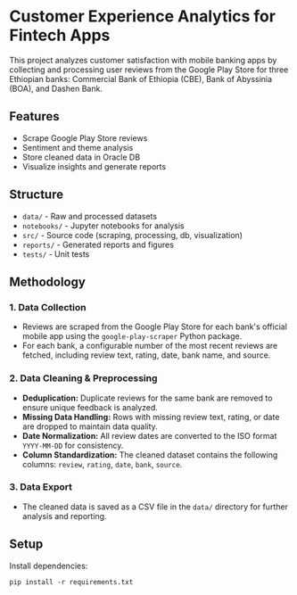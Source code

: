 # Customer Experience Analytics for Fintech Apps

This project analyzes customer satisfaction with mobile banking apps by collecting and processing user reviews from the Google Play Store for three Ethiopian banks: Commercial Bank of Ethiopia (CBE), Bank of Abyssinia (BOA), and Dashen Bank.

## Features
- Scrape Google Play Store reviews
- Sentiment and theme analysis
- Store cleaned data in Oracle DB
- Visualize insights and generate reports

## Structure
- `data/` - Raw and processed datasets
- `notebooks/` - Jupyter notebooks for analysis
- `src/` - Source code (scraping, processing, db, visualization)
- `reports/` - Generated reports and figures
- `tests/` - Unit tests

## Methodology

### 1. Data Collection
- Reviews are scraped from the Google Play Store for each bank's official mobile app using the `google-play-scraper` Python package.
- For each bank, a configurable number of the most recent reviews are fetched, including review text, rating, date, bank name, and source.

### 2. Data Cleaning & Preprocessing
- **Deduplication:** Duplicate reviews for the same bank are removed to ensure unique feedback is analyzed.
- **Missing Data Handling:** Rows with missing review text, rating, or date are dropped to maintain data quality.
- **Date Normalization:** All review dates are converted to the ISO format `YYYY-MM-DD` for consistency.
- **Column Standardization:** The cleaned dataset contains the following columns: `review`, `rating`, `date`, `bank`, `source`.

### 3. Data Export
- The cleaned data is saved as a CSV file in the `data/` directory for further analysis and reporting.

## Setup
Install dependencies:
```
pip install -r requirements.txt
```

